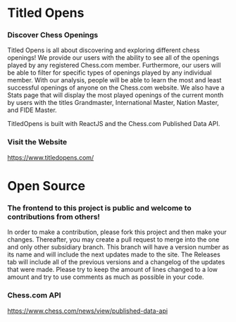 # Titled Opens 

### Discover Chess Openings

Titled Opens is all about discovering and exploring different chess openings! We provide our users with the ability to see all of the openings played by any registered Chess.com member. Furthermore, our users will be able to filter for specific types of openings played by any individual member. With our analysis, people will be able to learn the most and least successful openings of anyone on the Chess.com website. We also have a Stats page that will display the most played openings of the current month by users with the titles Grandmaster, International Master, Nation Master, and FIDE Master.

TitledOpens is built with ReactJS and the Chess.com Published Data API.

### Visit the Website

https://www.titledopens.com/

# Open Source

### The frontend to this project is public and welcome to contributions from others! 

In order to make a contribution, please fork this project and then make your changes. Thereafter, you may create a pull request to merge into the one and only other subsidiary branch. This branch will have a version number as its name and will include the next updates made to the site. The Releases tab will include all of the previous versions and a changelog of the updates that were made. Please try to keep the amount of lines changed to a low amount and try to use comments as much as possible in your code.

### Chess.com API

https://www.chess.com/news/view/published-data-api
